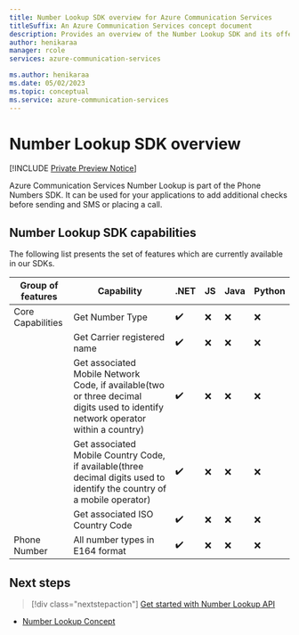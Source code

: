 ```yaml
---
title: Number Lookup SDK overview for Azure Communication Services
titleSuffix: An Azure Communication Services concept document
description: Provides an overview of the Number Lookup SDK and its offerings.
author: henikaraa
manager: rcole
services: azure-communication-services

ms.author: henikaraa
ms.date: 05/02/2023
ms.topic: conceptual
ms.service: azure-communication-services
---
```


# Number Lookup SDK overview

[!INCLUDE [Private Preview Notice](../../includes/private-preview-include.md)]

Azure Communication Services Number Lookup is part of the Phone Numbers SDK. It can be used for your applications to add additional checks before sending and SMS or placing a call.

## Number Lookup SDK capabilities

The following list presents the set of features which are currently available in our SDKs.

| Group of features | Capability                                                                            | .NET  | JS | Java | Python |
| ----------------- | ------------------------------------------------------------------------------------- | --- | ---- | ---- | ------ |
| Core Capabilities | Get Number Type                                                          | ✔️   | ❌    | ❌    | ❌      |
|                   | Get Carrier registered name                                         | ✔️   | ❌    | ❌    | ❌      |
|                   | Get associated Mobile Network Code, if available(two or three decimal digits used to identify network operator within a country) | ✔️   | ❌    | ❌    | ❌      |
|                   | Get associated Mobile Country Code, if available(three decimal digits used to identify the country of a mobile operator) | ✔️   | ❌    | ❌    | ❌      |
|                   | Get associated ISO Country Code | ✔️   | ❌    | ❌    | ❌      |
| Phone Number      | All number types in E164 format                                      | ✔️   | ❌    | ❌    | ❌      |


## Next steps

> [!div class="nextstepaction"]
> [Get started with Number Lookup API](../../quickstarts/telephony/number-lookup.md)

- [Number Lookup Concept](../numbers/number-lookup-concept.md)